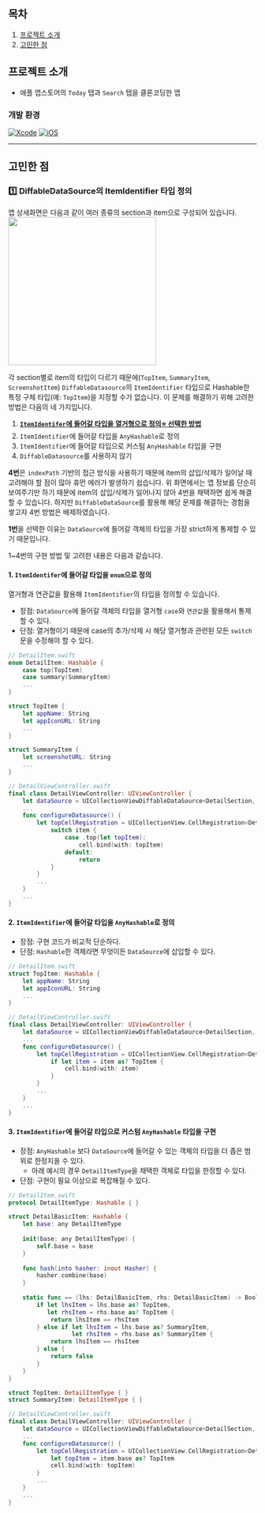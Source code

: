 ## 목차
1. [프로젝트 소개](프로젝트-소개)
2. [고민한 점](고민한-점)

## 프로젝트 소개
- 애플 앱스토어의 `Today` 탭과 `Search` 탭을 클론코딩한 앱

### 개발 환경
[![Xcode](https://img.shields.io/badge/Xcode-14.2-orange)]() [![iOS](https://img.shields.io/badge/iOS-14.0-blue)]()

<!-- ### 기능 -->


---

## 고민한 점

### 1️⃣ DiffableDataSource의 ItemIdentifier 타입 정의
앱 상세화면은 다음과 같이 여러 종류의 section과 item으로 구성되어 있습니다.
<img src=https://hackmd.io/_uploads/B11g1UMc3.png width="300">

각 section별로 item의 타입이 다르기 때문에(`TopItem`, `SummaryItem`, `ScreenshotItem`) `DiffableDatasource`의 `ItemIdentifier` 타입으로 Hashable한 특정 구체 타입(예: `TopItem`)을 지정할 수가 없습니다. 이 문제를 해결하기 위해 고려한 방법은 다음의 네 가지입니다.

1. **<u>`ItemIdentifer`에 들어갈 타입을 열거형으로 정의⭐️ 선택한 방법</u>**
2. `ItemIdentifier`에 들어갈 타입을 `AnyHashable`로 정의
3. `ItemIdentifier`에 들어갈 타입으로 커스텀 `AnyHashable` 타입을 구현
4. `DiffableDatasource`를 사용하지 않기

**4번**은 `indexPath` 기반의 접근 방식을 사용하기 때문에 item의 삽입/삭제가 일어날 때 고려해야 할 점이 많아 휴먼 에러가 발생하기 쉽습니다. 위 화면에서는 앱 정보를 단순히 보여주기만 하기 때문에 item의 삽입/삭제가 일어나지 않아 4번을 채택하면 쉽게 해결할 수 있습니다. 하지만 `DiffableDataSource`를 활용해 해당 문제를 해결하는 경험을 쌓고자 4번 방법은 배제하였습니다.

**1번**을 선택한 이유는 `DataSource`에 들어갈 객체의 타입을 가장 strict하게 통제할 수 있기 때문입니다.

1~4번의 구현 방법 및 고려한 내용은 다음과 같습니다.

#### 1. `ItemIdentifer`에 들어갈 타입을 `enum`으로 정의
열거형과 연관값을 활용해 `ItemIdentifier`의 타입을 정의할 수 있습니다.
- 장점: `DataSource`에 들어갈 객체의 타입을 열거형 `case`와 `연관값`을 활용해서 통제할 수 있다.
- 단점: 열거형이기 때문에 case의 추가/삭제 시 해당 열거형과 관련된 모든 `switch`문을 수정해야 할 수 있다.

``` swift
// DetailItem.swift
enum DetailItem: Hashable {
    case top(TopItem)
    case summary(SummaryItem)
    ...
}

struct TopItem {
    let appName: String
    let appIconURL: String
    ...
}

struct SummaryItem {
    let screenshotURL: String
    ...
}

// DetailViewController.swift
final class DetailViewController: UIViewController {
    let dataSource = UICollectionViewDiffableDataSource<DetailSection, DetailItem>()
    ...
    func configureDatasource() {
        let topCellRegistration = UICollectionView.CellRegistration<DetailTopCell, DetailItem> { cell, _, item in
            switch item {
                case .top(let topItem):
                    cell.bind(with: topItem)
                default:
                    return
            }
        }
        ...
    }
    ...
}
```

#### 2. `ItemIdentifier`에 들어갈 타입을 `AnyHashable`로 정의
- 장점: 구현 코드가 비교적 단순하다.
- 단점: `Hashable`한 객체라면 무엇이든 `DataSource`에 삽입할 수 있다.

```swift
// DetailItem.swift
struct TopItem: Hashable {
    let appName: String
    let appIconURL: String
    ...
}

// DetailViewController.swift
final class DetailViewController: UIViewController {
    let dataSource = UICollectionViewDiffableDataSource<DetailSection, AnyHashable>()
    ...
    func configureDatasource() {
        let topCellRegistration = UICollectionView.CellRegistration<DetailTopCell, AnyHashable> { cell, _, item in
            if let item = item as? TopItem {
                cell.bind(with: item)
            }
        }
        ...
    }
    ...
}
```

#### 3. `ItemIdentifier`에 들어갈 타입으로 커스텀 `AnyHashable` 타입을 구현
- 장점: `AnyHashable` 보다 `DataSource`에 들어갈 수 있는 객체의 타입을 더 좁은 범위로 한정지을 수 있다.
  - 아래 예시의 경우 `DetailItemType`을 채택한 객체로 타입을 한정할 수 있다.
- 단점: 구현이 필요 이상으로 복잡해질 수 있다.

```swift
// DetailItem.swift
protocol DetailItemType: Hashable { }

struct DetailBasicItem: Hashable {
    let base: any DetailItemType
    
    init(base: any DetailItemType) {
        self.base = base
    }
    
    func hash(into hasher: inout Hasher) {
        hasher.combine(base)
    }
    
    static func == (lhs: DetailBasicItem, rhs: DetailBasicItem) -> Bool {
        if let lhsItem = lhs.base as? TopItem,
           let rhsItem = rhs.base as? TopItem {
            return lhsItem == rhsItem
        } else if let lhsItem = lhs.base as? SummaryItem,
                  let rhsItem = rhs.base as? SummaryItem {
            return lhsItem == rhsItem
        } else {
            return false
        }
    }
}

struct TopItem: DetailItemType { }
struct SummaryItem: DetailItemType { }

// DetailViewController.swift
final class DetailViewController: UIViewController {
    let dataSource = UICollectionViewDiffableDataSource<DetailSection, DetailBasicItem>()
    ...
    func configureDatasource() {
        let topCellRegistration = UICollectionView.CellRegistration<DetailTopCell, DetailBasicItem> { cell, _, item in
            let topItem = item.base as? TopItem
            cell.bind(with: topItem)
        }
        ...
    }
    ...
}
```
